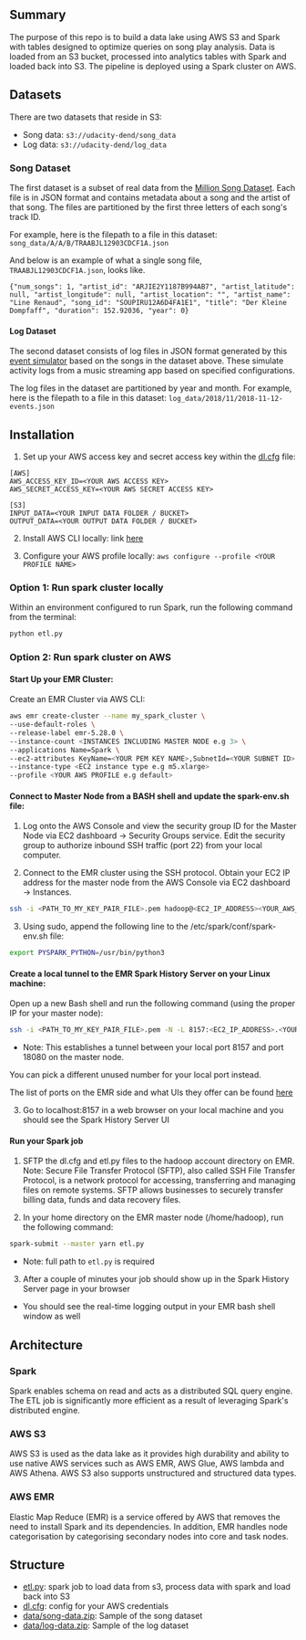 ## Summary
The purpose of this repo is to build a data lake using AWS S3 and Spark with tables designed to optimize queries on song play analysis. Data is loaded from an S3 bucket, processed into analytics tables with Spark and loaded back into S3. The pipeline is deployed using a Spark cluster on AWS.

## Datasets

There are two datasets that reside in S3:

- Song data: `s3://udacity-dend/song_data`
- Log data: `s3://udacity-dend/log_data`

### Song Dataset

The first dataset is a subset of real data from the [Million Song Dataset](https://labrosa.ee.columbia.edu/millionsong/). Each file is in JSON format and contains metadata about a song and the artist of that song. The files are partitioned by the first three letters of each song's track ID. 

For example, here is the filepath to a file in this dataset: `song_data/A/A/B/TRAABJL12903CDCF1A.json`

And below is an example of what a single song file, `TRAABJL12903CDCF1A.json`, looks like.

```{"num_songs": 1, "artist_id": "ARJIE2Y1187B994AB7", "artist_latitude": null, "artist_longitude": null, "artist_location": "", "artist_name": "Line Renaud", "song_id": "SOUPIRU12A6D4FA1E1", "title": "Der Kleine Dompfaff", "duration": 152.92036, "year": 0}```


#### Log Dataset

The second dataset consists of log files in JSON format generated by this [event simulator](https://github.com/Interana/eventsim) based on the songs in the dataset above. These simulate activity logs from a music streaming app based on specified configurations.

The log files in the dataset are partitioned by year and month. For example, here is the filepath to a file in this dataset:
`log_data/2018/11/2018-11-12-events.json`

    
## Installation

1. Set up your AWS access key and secret access key within the [dl.cfg](dl.cfg) file:

```config
[AWS]
AWS_ACCESS_KEY_ID=<YOUR AWS ACCESS KEY>
AWS_SECRET_ACCESS_KEY=<YOUR AWS SECRET ACCESS KEY>

[S3]
INPUT_DATA=<YOUR INPUT DATA FOLDER / BUCKET>
OUTPUT_DATA=<YOUR OUTPUT DATA FOLDER / BUCKET>
```

2. Install AWS CLI locally: link [here](https://docs.aws.amazon.com/cli/latest/userguide/cli-chap-install.html)

3. Configure your AWS profile locally: `aws configure --profile <YOUR PROFILE NAME>`
    
### Option 1: Run spark cluster locally

Within an environment configured to run Spark, run the following command from the terminal:

```bash
python etl.py
```

</details>

### Option 2: Run spark cluster on AWS

#### Start Up your EMR Cluster:

Create an EMR Cluster via AWS CLI:

```bash
aws emr create-cluster --name my_spark_cluster \ 
--use-default-roles \
--release-label emr-5.28.0 \
--instance-count <INSTANCES INCLUDING MASTER NODE e.g 3> \
--applications Name=Spark \
--ec2-attributes KeyName=<YOUR PEM KEY NAME>,SubnetId=<YOUR SUBNET ID> \
--instance-type <EC2 instance type e.g m5.xlarge>
--profile <YOUR AWS PROFILE e.g default>
```

#### Connect to Master Node from a BASH shell and update the spark-env.sh file:

1. Log onto the AWS Console and view the security group ID for the Master Node via EC2 dashboard → Security Groups service. Edit the security group to authorize inbound SSH traffic (port 22) from your local computer.

2. Connect to the EMR cluster using the SSH protocol. Obtain your EC2 IP address for the master node from the AWS Console via EC2 dashboard → Instances.

```bash
ssh -i <PATH_TO_MY_KEY_PAIR_FILE>.pem hadoop@<EC2_IP_ADDRESS><YOUR_AWS_REGION>.compute.amazonaws.com
```

3. Using sudo, append the following line to the /etc/spark/conf/spark-env.sh file:

```bash
export PYSPARK_PYTHON=/usr/bin/python3
```

#### Create a local tunnel to the EMR Spark History Server on your Linux machine:

Open up a new Bash shell and run the following command (using the proper IP for your master node):

```bash
ssh -i <PATH_TO_MY_KEY_PAIR_FILE>.pem -N -L 8157:<EC2_IP_ADDRESS>.<YOUR_AWS_REGION>.compute.amazonaws.com:18080 hadoop@<EC2_IP_ADDRESS>.<YOUR_AWS_REGION>.compute.amazonaws.com
```

- Note: This establishes a tunnel between your local port 8157 and port 18080 on the master node.

You can pick a different unused number for your local port instead.

The list of ports on the EMR side and what UIs they offer can be found [here](https://docs.aws.amazon.com/emr/latest/ManagementGuide/emr-web-interfaces.html)

3. Go to localhost:8157 in a web browser on your local machine and you should see the Spark History Server UI

#### Run your Spark job

1. SFTP the dl.cfg and etl.py files to the hadoop account directory on EMR. Note: 
Secure File Transfer Protocol (SFTP), also called SSH File Transfer Protocol, is a network protocol for accessing, transferring and managing files on remote systems. SFTP allows businesses to securely transfer billing data, funds and data recovery files.

2. In your home directory on the EMR master node (/home/hadoop), run the following command:

```bash
spark-submit --master yarn etl.py
```

- Note: full path to `etl.py` is required

3. After a couple of minutes your job should show up in the Spark History Server page in your browser

- You should see the real-time logging output in your EMR bash shell window as well


## Architecture

### Spark

Spark enables schema on read and acts as a distributed SQL query engine. The ETL job is significantly more efficient as a result of leveraging Spark's distributed engine.


### AWS S3

AWS S3 is used as the data lake as it provides high durability and ability to use native AWS services such as AWS EMR, AWS Glue, AWS lambda and AWS Athena. AWS S3 also supports unstructured and structured data types.

### AWS EMR

Elastic Map Reduce (EMR) is a service offered by AWS that removes the need to install Spark and its dependencies. In addition, EMR handles node categorisation by categorising secondary nodes into core and task nodes. 

## Structure

* [etl.py](etl.py): spark job to load data from s3, process data with spark and load back into S3
* [dl.cfg](dl.cfg): config for your AWS credentials 
* [data/song-data.zip](data/song-data.zip): Sample of the song dataset
* [data/log-data.zip](data/log-data.zip): Sample of the log dataset


